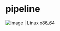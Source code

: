 # pipeline

![image](https://travis-ci.org/miguelleitao/pipeline.svg?branch=master "Linux Build Status") | Linux x86_64
